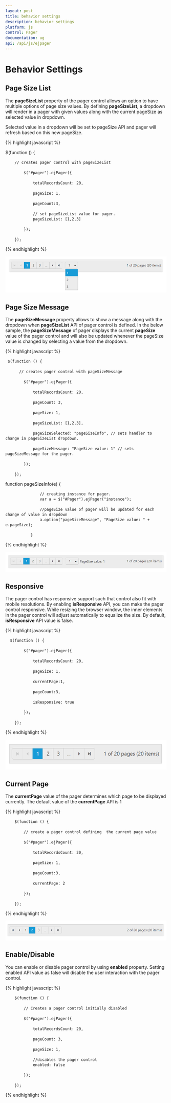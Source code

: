 ```yaml
---
layout: post
title: behavior settings
description: behavior settings
platform: js
control: Pager
documentation: ug
api: /api/js/ejpager
---
```


# Behavior Settings

## Page Size List

The **pageSizeList** property of the pager control allows an option to have multiple options of page size values. By defining **pageSizeList**, a dropdown will render in a pager with given values along with the current pageSize as selected value in dropdown.

Selected value in a dropdown will be set to pageSize API and pager will refresh based on this new pageSize.

{% highlight javascript %}

   $(function () {

        // creates pager control with pageSizeList

            $("#pager").ejPager({

                totalRecordsCount: 20,

                pageSize: 1,

                pageCount:3,

                // set pageSizeList value for pager.
                pageSizeList: [1,2,3]

            });

        });

{% endhighlight %}

![](/js/Pager/Behavior-Settings_images/pageSizeList.png)

## Page Size Message

The **pageSizeMessage** property allows to show a message along with the dropdown when **pageSizeList** API of pager control is defined. In the below sample, the **pageSizeMessage** of pager displays the current **pageSize** value of the pager control and will also be updated whenever the pageSize value is changed by selecting a value from the dropdown.

{% highlight javascript %}

     $(function () {

          // creates pager control with pageSizeMessage

            $("#pager").ejPager({

                totalRecordsCount: 20,

                pageCount: 3,

                pageSize: 1,

                pageSizeList: [1,2,3],

                pageSizeSelected: "pageSizeInfo", // sets handler to change in pageSizeList dropdown. 

                pageSizeMessage: "PageSize value: 1" // sets pageSizeMessage for the pager.

            });

        });

function pageSizeInfo(e) {

                   // creating instance for pager. 
                   var a = $("#Pager").ejPager("instance");

                   //pageSize value of pager will be updated for each change of value in dropdown
                   a.option("pageSizeMessage", "PageSize value: " + e.pageSize);
                   
               }

{% endhighlight %}

![](/js/Pager/Behavior-Settings_images/pageSizeMessage.png)

## Responsive

The pager control has responsive support such that control also fit with mobile resolutions. By enabling **isResponsive** API, you can make the pager control responsive. While resizing the browser window, the inner elements in the pager control will adjust automatically to equalize the size. By default, **isResponsive** API value is false. 

{% highlight javascript %}

      $(function () {

            $("#pager").ejPager({

                totalRecordsCount: 20,

                pageSize: 1,

                currentPage:1,

                pageCount:3,

                isResponsive: true

            });

        });

{% endhighlight %}

![](/js/Pager/Behavior-Settings_images/pager_Responsive.png)

## Current Page

The **currentPage** value of the pager determines which page to be displayed currently. The default value of the **currentPage** API is 1

{% highlight javascript %}

        $(function () {

            // create a pager control defining  the current page value

            $("#pager").ejPager({

                totalRecordsCount: 20,

                pageSize: 1,

                pageCount:3,

                currentPage: 2

            });

        });

{% endhighlight %}

![](/js/Pager/Behavior-Settings_images/pager_Currentpage.png)

## Enable/Disable

You can enable or disable pager control by using **enabled** property. Setting enabled API value as false will disable the user interaction with the pager control.

{% highlight javascript %}

        $(function () {

            // Creates a pager control initially disabled

            $("#pager").ejPager({

                totalRecordsCount: 20,

                pageCount: 3,

                pageSize: 1,

                //disables the pager control
                enabled: false

            });

        });


{% endhighlight %}

